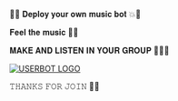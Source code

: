  💫💥 𝐃𝐞𝐩𝐥𝐨𝐲 𝐲𝐨𝐮𝐫 𝐨𝐰𝐧 𝐦𝐮𝐬𝐢𝐜 𝐛𝐨𝐭 💥💫

𝐅𝐞𝐞𝐥 𝐭𝐡𝐞 𝐦𝐮𝐬𝐢𝐜 🤩🤩 

𝐌𝐀𝐊𝐄 𝐀𝐍𝐃 𝐋𝐈𝐒𝐓𝐄𝐍 𝐈𝐍 𝐘𝐎𝐔𝐑 𝐆𝐑𝐎𝐔𝐏 💟💥🥰

[![USERBOT LOGO](https://telegra.ph/file/59e066865f33e614fc1d9.jpg)](https://t.me/DeCodeSupport)

𝚃𝙷𝙰𝙽𝙺𝚂 𝙵𝙾𝚁 𝙹𝙾𝙸𝙽 💫💫

